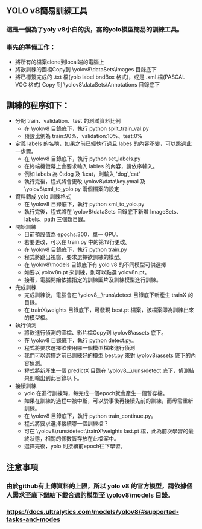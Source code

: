 ## YOLO v8簡易訓練工具

### 這是一個為了yoly v8小白的我，寫的yolo模型簡易的訓練工具。
### 事先的準備工作：
* 將所有的檔案clone到local端的電腦上
* 將欲訓練的圖檔Copy到 \yolov8\dataSets\images 目錄底下
* 將已標簽完成的 .txt 檔(yolo label bndBox 格式)，或是 .xml 檔(PASCAL VOC 格式) Copy 到 \yolov8\dataSets\Annotations 目錄底下
## 訓練的程序如下：
* 分配 train、validation、test 的測試資料比例
  * 在 \yolov8 目錄底下，執行 python split_train_val.py
  * 預設比例為 train:90%、validation:10%、test:0%
* 定義 labels 的名稱，如果之前已經執行過且 labes 的內容不變，可以跳過此一步驟。
  * 在 \yolov8 目錄底下，執行 python set_labels.py
  * 在終端機螢幕上會要求輸入 lables 的內容，請依序輸入。
  * 例如 labels 為 0:dog 及 1:cat，則輸入 'dog','cat'
  * 執行完後，程式將會更改 \yolov8\data\key.ymal 及 \yolov8\xml_to_yolo.py 兩個檔案的設定
* 資料轉成 yolo 訓練格式
  * 在 \yolov8 目錄底下，執行 python xml_to_yolo.py
  * 執行完後，程式將在 \yolov8\dataSets 目錄底下新增 ImageSets、labels、path 三個新目錄。
* 開始訓練
  * 目前預設值為 epochs:300，單一 GPU。
  * 若要更改，可以在 train.py 中的第19行更改。 
  * 在 \yolov8 目錄底下，執行 python train.py
  * 程式將跳出視窗，要求選擇欲訓練的模型。
  * 在 \yolov8\models 目錄底下有 yolo v8 的不同模型可供選擇
  * 如要以 yolov8n.pt 來訓練，則可以點選 yolov8n.pt。
  * 接著，電腦開始依據指定的訓練圖片及訓練模型進行訓練。
* 完成訓練
  * 完成訓練後，電腦會在 \yolov8__\runs\detect 目錄底下新產生 trainX 的目錄。
  * 在 trainX\weights 目錄底下，可發現 best.pt 檔案，該檔案即為訓練出來的模型檔。
* 執行偵測
  * 將欲進行偵測的圖檔、影片檔Copy到 \yolov8\assets 底下。
  * 在 \yolov8 目錄底下，執行 python detect.py。
  * 程式將要求選擇欲使用哪一個模型檔來進行偵測
  * 我們可以選擇之前已訓練好的模型 best.py 來對 \yolov8\assets 底下的內容偵測。
  * 程式將新產生一個 predictX 目錄在 \yolov8__\runs\detect 底下，偵測結果則輸出到此目錄以下。
* 接續訓練
  * yolo 在進行訓練時，每完成一個epoch就會產生一個暫存檔。
  * 如果在訓練的過程中被中斷，可以於事後再接續先前的訓練，而毋需重新訓練。
  * 在 \yolov8 目錄底下，執行 python train_continue.py。
  * 程式將要求選擇接續哪一個訓練檔？
  * 可在 \yolov8\runs\detect\trainX\weights last.pt 檔，此為前次學習的最終狀態，相關的係數皆存放在此檔案中。
  * 選擇完後，yolo 則接續前epoch往下學習。
## 注意事項
### 由於github有上傳資料的上限，所以 yolo v8 的官方模型，請依據個人需求至底下鏈結下載合適的模型至 \yolov8\models 目錄。
### https://docs.ultralytics.com/models/yolov8/#supported-tasks-and-modes